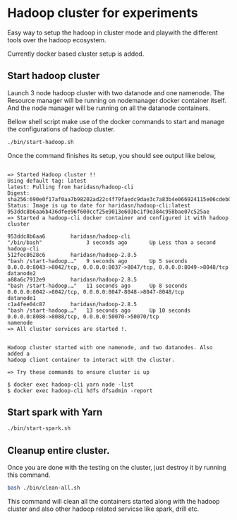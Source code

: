 # Hadoop cluster for experiments

Easy way to setup the hadoop in cluster mode and playwith the different tools
over the hadoop ecosystem.

Currently docker based cluster setup is added.


## Start hadoop cluster

Launch 3 node hadoop cluster with two datanode and one namenode. The Resource
manager will be running on nodemanager docker container itself. And the node
manager will be running on all the datanode containers.

Bellow shell script make use of the docker commands to start and manage the
configurations of hadoop cluster.

```bash
./bin/start-hadoop.sh
```

Once the command finishes its setup, you should see output like below,

```text

=> Started Hadoop cluster !!
Using default tag: latest
latest: Pulling from haridasn/hadoop-cli
Digest: sha256:690e0f17af0aa7b98202ad22c4f79faedc9dae3c7a83b4e066924115e06cdeb0
Status: Image is up to date for haridasn/hadoop-cli:latest
953ddc8b6aa6b436dfee96f600ccf25e9013e603bc1f9e384c958bae07c525ae
=> Started a hadoop-cli docker container and configured it with hadoop cluster

953ddc8b6aa6        haridasn/hadoop-cli                                   "/bin/bash"              3 seconds ago       Up Less than a second                                                                                            hadoop-cli
512fec8628c6        haridasn/hadoop-2.8.5                                 "bash /start-hadoop.…"   9 seconds ago       Up 5 seconds            0.0.0.0:8043->8042/tcp, 0.0.0.0:8037->8047/tcp, 0.0.0.0:8049->8048/tcp                   datanode2
a88a6c7912e9        haridasn/hadoop-2.8.5                                 "bash /start-hadoop.…"   11 seconds ago      Up 8 seconds            0.0.0.0:8042->8042/tcp, 0.0.0.0:8047-8048->8047-8048/tcp                                 datanode1
c1a4fee04c87        haridasn/hadoop-2.8.5                                 "bash /start-hadoop.…"   13 seconds ago      Up 10 seconds           0.0.0.0:8088->8088/tcp, 0.0.0.0:50070->50070/tcp                                         namenode
=> All cluster services are started !.


Hadoop cluster started with one namenode, and two datanodes. Also added a
hadoop client container to interact with the cluster.

=> Try these commands to ensure cluster is up

$ docker exec hadoop-cli yarn node -list
$ docker exec hadoop-cli hdfs dfsadmin -report

```


## Start spark with Yarn

```bash
./bin/start-spark.sh
```

## Cleanup entire cluster.

Once you are done with the testing on the cluster, just destroy it by running
this command.

```bash
bash ./bin/clean-all.sh
```

This command will clean all the containers started along with the hadoop cluster
and also other hadoop related servicse like spark, drill etc.
